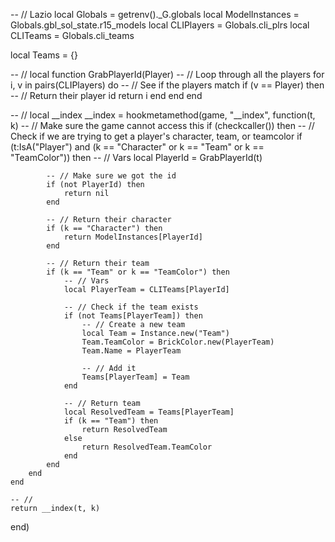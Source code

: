 -- // Lazio
local Globals = getrenv()._G.globals
local ModelInstances = Globals.gbl_sol_state.r15_models
local CLIPlayers = Globals.cli_plrs
local CLITeams = Globals.cli_teams

local Teams = {}

-- //
local function GrabPlayerId(Player)
    -- // Loop through all the players
    for i, v in pairs(CLIPlayers) do
        -- // See if the players match
        if (v == Player) then
            -- // Return their player id
            return i
        end
    end
end

-- //
local __index
__index = hookmetamethod(game, "__index", function(t, k)
    -- // Make sure the game cannot access this
    if (checkcaller()) then
        -- // Check if we are trying to get a player's character, team, or teamcolor
        if (t:IsA("Player") and (k == "Character" or k == "Team" or k == "TeamColor")) then
            -- // Vars
            local PlayerId = GrabPlayerId(t)

            -- // Make sure we got the id
            if (not PlayerId) then
                return nil
            end

            -- // Return their character
            if (k == "Character") then
                return ModelInstances[PlayerId]
            end

            -- // Return their team
            if (k == "Team" or k == "TeamColor") then
                -- // Vars
                local PlayerTeam = CLITeams[PlayerId]

                -- // Check if the team exists
                if (not Teams[PlayerTeam]) then
                    -- // Create a new team
                    local Team = Instance.new("Team")
                    Team.TeamColor = BrickColor.new(PlayerTeam)
                    Team.Name = PlayerTeam

                    -- // Add it
                    Teams[PlayerTeam] = Team
                end

                -- // Return team
                local ResolvedTeam = Teams[PlayerTeam]
                if (k == "Team") then
                    return ResolvedTeam
                else
                    return ResolvedTeam.TeamColor
                end
            end
        end
    end

    -- //
    return __index(t, k)
end)
